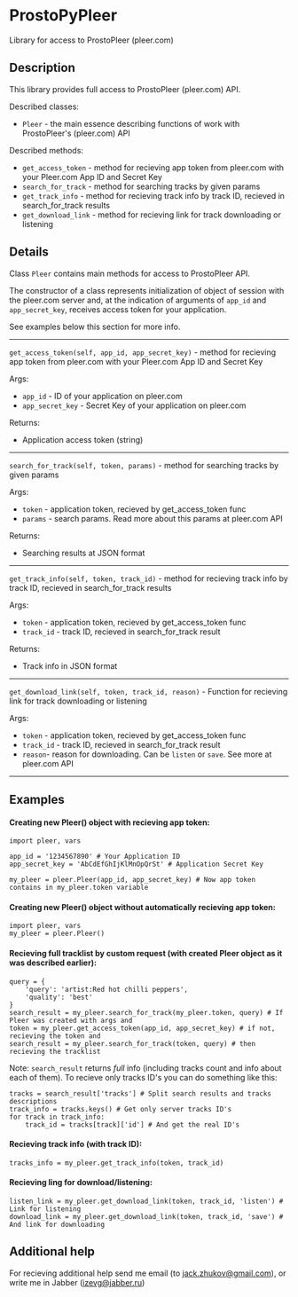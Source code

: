 # ProstoPyPleer

Library for access to ProstoPleer (pleer.com)

## Description

This library provides full access to ProstoPleer (pleer.com) API.

Described classes:

* `Pleer` - the main essence describing functions of work with ProstoPleer's (pleer.com) API

Described methods:

* `get_access_token` - method for recieving app token from pleer.com with your Pleer.com App ID and Secret Key
* `search_for_track` - method for searching tracks by given params
* `get_track_info` - method for recieving track info by track ID, recieved in search_for_track results
* `get_download_link` - method for recieving link for track downloading or listening

## Details
Class `Pleer` contains main methods for access to ProstoPleer API.

The сonstructor of a class represents initialization of object of session with the pleer.com server and, at the 
indication of arguments of `app_id` and `app_secret_key`, receives access token for your application.

See examples below this section for more info.

- - -
`get_access_token(self, app_id, app_secret_key)` - method for recieving app token from pleer.com with your Pleer.com App ID and Secret Key

Args:
* `app_id` - ID of your application on pleer.com
* `app_secret_key` - Secret Key of your application on pleer.com
    
Returns:
* Application access token (string)

- - -
`search_for_track(self, token, params)` - method for searching tracks by given params

Args:
* `token` - application token, recieved by get_access_token func
* `params` - search params. Read more about this params at pleer.com API
    
Returns:
* Searching results at JSON format

- - -
`get_track_info(self, token, track_id)` - method for recieving track info by track ID, recieved in 
search_for_track results

Args:
* `token` - application token, recieved by get_access_token func
* `track_id` - track ID, recieved in search_for_track result

Returns:
* Track info in JSON format

- - -
`get_download_link(self, token, track_id, reason)` - Function for recieving link for track downloading or listening

Args:
* `token` - application token, recieved by get_access_token func
* `track_id` - track ID, recieved in search_for_track result
* `reason`- reason for downloading. Can be `listen` or `save`. See more at pleer.com API

- - -
## Examples

#### Creating new Pleer() object with recieving app token:
    import pleer, vars
    
    app_id = '1234567890' # Your Application ID
    app_secret_key = 'AbCdEfGhIjKlMnOpQrSt' # Application Secret Key
    
    my_pleer = pleer.Pleer(app_id, app_secret_key) # Now app token contains in my_pleer.token variable

#### Creating new Pleer() object without automatically recieving app token:
    import pleer, vars
    my_pleer = pleer.Pleer()
    
#### Recieving __full__ tracklist by custom request (with created Pleer object as it was described earlier):
    query = {
        'query': 'artist:Red hot chilli peppers',
        'quality': 'best'
    }
    search_result = my_pleer.search_for_track(my_pleer.token, query) # If Pleer was created with args and
    token = my_pleer.get_access_token(app_id, app_secret_key) # if not, recieving the token and
    search_result = my_pleer.search_for_track(token, query) # then recieving the tracklist
Note: `search_result` returns *full* info (including tracks count and info about each of them). To recieve only 
tracks ID's you can do something like this:
    
    tracks = search_result['tracks'] # Split search results and tracks descriptions
    track_info = tracks.keys() # Get only server tracks ID's
    for track in track_info:
        track_id = tracks[track]['id'] # And get the real ID's
#### Recieving track info (with track ID):
    tracks_info = my_pleer.get_track_info(token, track_id)

#### Recieving ling for download/listening:
    listen_link = my_pleer.get_download_link(token, track_id, 'listen') # Link for listening
    download_link = my_pleer.get_download_link(token, track_id, 'save') # And link for downloading

## Additional help
For recieving additional help send me email (to jack.zhukov@gmail.com), or write me in Jabber (izevg@jabber.ru)
